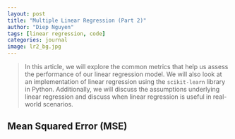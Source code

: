 ```yaml
---
layout: post
title: "Multiple Linear Regression (Part 2)"
author: "Diep Nguyen"
tags: [linear regression, code]
categories: journal
image: lr2_bg.jpg
---
```

> In this article, we will explore the common metrics that help us assess the performance of our linear regression model. We will also look at an implementation of linear regression using the `scikit-learn` library in Python. Additionally, we will discuss the assumptions underlying linear regression and discuss when linear regression is useful in real-world scenarios.

## Mean Squared Error (MSE)

